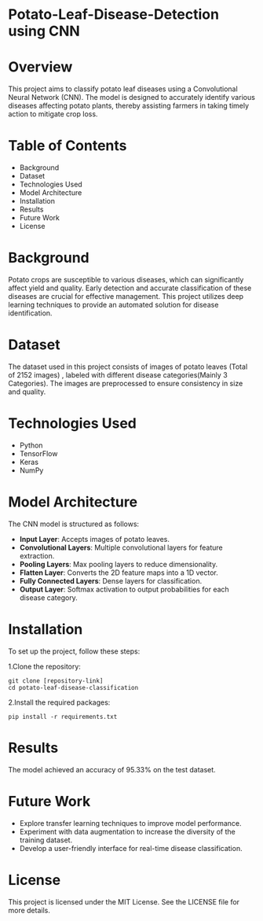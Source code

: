 # Potato-Leaf-Disease-Detection using CNN

# Overview
This project aims to classify potato leaf diseases using a Convolutional Neural Network (CNN). The model is designed to accurately identify various diseases affecting potato plants, thereby assisting farmers in taking timely action to mitigate crop loss.

# Table of Contents
* Background
* Dataset
* Technologies Used
* Model Architecture
* Installation
* Results
* Future Work
* License

# Background
Potato crops are susceptible to various diseases, which can significantly affect yield and quality. Early detection and accurate classification of these diseases are crucial for effective management. This project utilizes deep learning techniques to provide an automated solution for disease identification.

# Dataset
The dataset used in this project consists of images of potato leaves (Total of 2152 images) , labeled with different disease categories(Mainly 3 Categories). The images are preprocessed to ensure consistency in size and quality.

# Technologies Used
* Python
* TensorFlow
* Keras
* NumPy


# Model Architecture
The CNN model is structured as follows:

* **Input Layer**: Accepts images of potato leaves.
* **Convolutional Layers**: Multiple convolutional layers for feature extraction.
* **Pooling Layers**: Max pooling layers to reduce dimensionality.
* **Flatten Layer**: Converts the 2D feature maps into a 1D vector.
* **Fully Connected Layers**: Dense layers for classification.
* **Output Layer**: Softmax activation to output probabilities for each disease category.
# Installation
To set up the project, follow these steps:

1.Clone the repository:
```
git clone [repository-link]
cd potato-leaf-disease-classification
```
2.Install the required packages:
```
pip install -r requirements.txt
```

# Results
The model achieved an accuracy of 95.33% on the test dataset.


# Future Work
* Explore transfer learning techniques to improve model performance.
*  Experiment with data augmentation to increase the diversity of the training dataset.
* Develop a user-friendly interface for real-time disease classification.
# License
This project is licensed under the MIT License. See the LICENSE file for more details.
